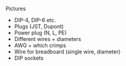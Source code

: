 Pictures

* DIP-4, DIP-6 etc.
* Plugs (JST, Dupont)
* Power plug (N, L, PE)
* Different wires + diameters
* AWG + which crimps
* Wire for breadboard (single wire, diameter)
* DIP sockets
